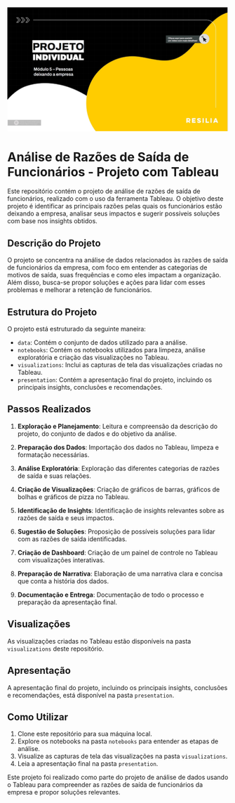 
![Projeto Individual Módulo 05](images/projeto_individual.jpg)




# Análise de Razões de Saída de Funcionários - Projeto com Tableau

Este repositório contém o projeto de análise de razões de saída de funcionários, realizado com o uso da ferramenta Tableau. O objetivo deste projeto é identificar as principais razões pelas quais os funcionários estão deixando a empresa, analisar seus impactos e sugerir possíveis soluções com base nos insights obtidos.

## Descrição do Projeto

O projeto se concentra na análise de dados relacionados às razões de saída de funcionários da empresa, com foco em entender as categorias de motivos de saída, suas frequências e como eles impactam a organização. Além disso, busca-se propor soluções e ações para lidar com esses problemas e melhorar a retenção de funcionários.

## Estrutura do Projeto

O projeto está estruturado da seguinte maneira:

- `data`: Contém o conjunto de dados utilizado para a análise.
- `notebooks`: Contém os notebooks utilizados para limpeza, análise exploratória e criação das visualizações no Tableau.
- `visualizations`: Inclui as capturas de tela das visualizações criadas no Tableau.
- `presentation`: Contém a apresentação final do projeto, incluindo os principais insights, conclusões e recomendações.

## Passos Realizados

1. **Exploração e Planejamento**: Leitura e compreensão da descrição do projeto, do conjunto de dados e do objetivo da análise.

2. **Preparação dos Dados**: Importação dos dados no Tableau, limpeza e formatação necessárias.

3. **Análise Exploratória**: Exploração das diferentes categorias de razões de saída e suas relações.

4. **Criação de Visualizações**: Criação de gráficos de barras, gráficos de bolhas e gráficos de pizza no Tableau.

5. **Identificação de Insights**: Identificação de insights relevantes sobre as razões de saída e seus impactos.

6. **Sugestão de Soluções**: Proposição de possíveis soluções para lidar com as razões de saída identificadas.

7. **Criação de Dashboard**: Criação de um painel de controle no Tableau com visualizações interativas.

8. **Preparação de Narrativa**: Elaboração de uma narrativa clara e concisa que conta a história dos dados.

9. **Documentação e Entrega**: Documentação de todo o processo e preparação da apresentação final.

## Visualizações

As visualizações criadas no Tableau estão disponíveis na pasta `visualizations` deste repositório.

## Apresentação

A apresentação final do projeto, incluindo os principais insights, conclusões e recomendações, está disponível na pasta `presentation`.

## Como Utilizar

1. Clone este repositório para sua máquina local.
2. Explore os notebooks na pasta `notebooks` para entender as etapas de análise.
3. Visualize as capturas de tela das visualizações na pasta `visualizations`.
4. Leia a apresentação final na pasta `presentation`.



Este projeto foi realizado como parte do projeto de análise de dados usando o Tableau para compreender as razões de saída de funcionários da empresa e propor soluções relevantes.
